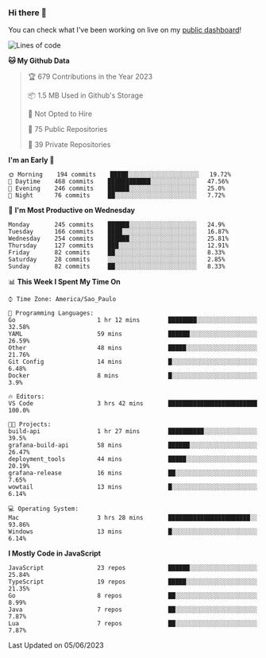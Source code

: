 ### Hi there 👋

<!--
**guicaulada/guicaulada** is a ✨ _special_ ✨ repository because its `README.md` (this file) appears on your GitHub profile.

Here are some ideas to get you started:

- 🔭 I’m currently working on ...
- 🌱 I’m currently learning ...
- 👯 I’m looking to collaborate on ...
- 🤔 I’m looking for help with ...
- 💬 Ask me about ...
- 📫 How to reach me: ...
- 😄 Pronouns: ...
- ⚡ Fun fact: ...
-->

You can check what I've been working on live on my [public dashboard](https://guicaulada.grafana.net/public-dashboards/7b7f644500ec4e6cb5d7a4e7b5ed0dab)!

<!--START_SECTION:waka-->
![Lines of code](https://img.shields.io/badge/From%20Hello%20World%20I%27ve%20Written-11.0%20million%20lines%20of%20code-blue)

**🐱 My Github Data** 

> 🏆 679 Contributions in the Year 2023
 > 
> 📦 1.5 MB Used in Github's Storage 
 > 
> 🚫 Not Opted to Hire
 > 
> 📜 75 Public Repositories 
 > 
> 🔑 39 Private Repositories  
 > 
**I'm an Early 🐤** 

```text
🌞 Morning    194 commits    █████░░░░░░░░░░░░░░░░░░░░   19.72% 
🌆 Daytime    468 commits    ████████████░░░░░░░░░░░░░   47.56% 
🌃 Evening    246 commits    ██████░░░░░░░░░░░░░░░░░░░   25.0% 
🌙 Night      76 commits     ██░░░░░░░░░░░░░░░░░░░░░░░   7.72%

```
📅 **I'm Most Productive on Wednesday** 

```text
Monday       245 commits    ██████░░░░░░░░░░░░░░░░░░░   24.9% 
Tuesday      166 commits    ████░░░░░░░░░░░░░░░░░░░░░   16.87% 
Wednesday    254 commits    ██████░░░░░░░░░░░░░░░░░░░   25.81% 
Thursday     127 commits    ███░░░░░░░░░░░░░░░░░░░░░░   12.91% 
Friday       82 commits     ██░░░░░░░░░░░░░░░░░░░░░░░   8.33% 
Saturday     28 commits     ░░░░░░░░░░░░░░░░░░░░░░░░░   2.85% 
Sunday       82 commits     ██░░░░░░░░░░░░░░░░░░░░░░░   8.33%

```


📊 **This Week I Spent My Time On** 

```text
⌚︎ Time Zone: America/Sao_Paulo

💬 Programming Languages: 
Go                       1 hr 12 mins        ████████░░░░░░░░░░░░░░░░░   32.58% 
YAML                     59 mins             ██████░░░░░░░░░░░░░░░░░░░   26.59% 
Other                    48 mins             █████░░░░░░░░░░░░░░░░░░░░   21.76% 
Git Config               14 mins             █░░░░░░░░░░░░░░░░░░░░░░░░   6.48% 
Docker                   8 mins              █░░░░░░░░░░░░░░░░░░░░░░░░   3.9%

🔥 Editors: 
VS Code                  3 hrs 42 mins       █████████████████████████   100.0%

🐱‍💻 Projects: 
build-api                1 hr 27 mins        ██████████░░░░░░░░░░░░░░░   39.5% 
grafana-build-api        58 mins             ██████░░░░░░░░░░░░░░░░░░░   26.47% 
deployment_tools         44 mins             █████░░░░░░░░░░░░░░░░░░░░   20.19% 
grafana-release          16 mins             ██░░░░░░░░░░░░░░░░░░░░░░░   7.65% 
wowtail                  13 mins             █░░░░░░░░░░░░░░░░░░░░░░░░   6.14%

💻 Operating System: 
Mac                      3 hrs 28 mins       ███████████████████████░░   93.86% 
Windows                  13 mins             █░░░░░░░░░░░░░░░░░░░░░░░░   6.14%

```

**I Mostly Code in JavaScript** 

```text
JavaScript               23 repos            ██████░░░░░░░░░░░░░░░░░░░   25.84% 
TypeScript               19 repos            █████░░░░░░░░░░░░░░░░░░░░   21.35% 
Go                       8 repos             ██░░░░░░░░░░░░░░░░░░░░░░░   8.99% 
Java                     7 repos             ██░░░░░░░░░░░░░░░░░░░░░░░   7.87% 
Lua                      7 repos             ██░░░░░░░░░░░░░░░░░░░░░░░   7.87%

```



 Last Updated on 05/06/2023
<!--END_SECTION:waka-->
